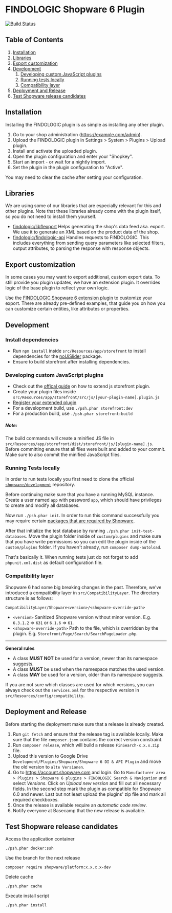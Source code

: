 # FINDOLOGIC Shopware 6 Plugin

[![Build Status](https://github.com/findologic/plugin-shopware-6/workflows/PHPUnit/badge.svg?branch=main)](https://github.com/findologic/plugin-shopware-6/actions)

## Table of Contents

1. [Installation](#installation)
1. [Libraries](#libraries)
1. [Export customization](#export-customization)
1. [Development](#development)
   1. [Developing custom JavaScript plugins](#developing-custom-javascript-plugins)
   1. [Running tests locally](#running-tests-locally)
   1. [Compatibility layer](#compatibility-layer)
1. [Deployment and Release](#deployment-and-release)
1. [Test Shopware release candidates](#test-shopware-release-candidates)

## Installation

Installing the FINDOLOGIC plugin is as simple as installing any other plugin.

1. Go to your shop administration (https://example.com/admin).
1. Upload the FINDOLOGIC plugin in Settings > System > Plugins > Upload plugin.
1. Install and activate the uploaded plugin.
1. Open the plugin configuration and enter your "Shopkey".
1. Start an import - or wait for a nightly import.
1. Set the plugin in the plugin configuration to "Active".

You may need to clear the cache after setting your configuration.

## Libraries

We are using some of our libraries that are especially relevant for this and other plugins.
Note that these libraries already come with the plugin itself, so you do not need to
install them yourself.

* [findologic/libflexport](https://github.com/findologic/libflexport) Helps generating
 the shop's data feed aka. export. We use it to generate an XML based on the product data
 of the shop.
* [findologic/findologic-api](https://github.com/findologic/findologic-api) Handles requests
 to FINDOLOGIC. This includes everything from sending query parameters like selected filters,
 output attributes, to parsing the response with response objects.

## Export customization

In some cases you may want to export additional, custom export data. To still provide you
plugin updates, we have an extension plugin. It overrides logic of the base plugin to reflect
your own logic.

Use the [FINDOLOGIC Shopware 6 extension plugin](https://github.com/findologic/plugin-shopware-6-extension) to customize your export. There are already pre-defined examples, that
guide you on how you can customize certain entities, like attributes or properties.

## Development

### Install dependencies
- Run `npm install` inside `src/Resources/app/storefront` to install dependencies for the [noUiSlider](https://refreshless.com/nouislider/) package.
- Ensure to build storefront after installing dependencies.

### Developing custom JavaScript plugins
- Check out the 
[offical guide](https://docs.shopware.com/en/shopware-platform-dev-en/how-to/extend-core-js-storefront-plugin)
on how to extend js storefront plugin.
- Create your plugin files inside 
`src/Resources/app/storefront/src/js/[your-plugin-name].plugin.js`
- [Register your extended plugin](https://docs.shopware.com/en/shopware-platform-dev-en/how-to/extend-core-js-storefront-plugin#register-your-extended-plugin)
- For a development build, use `./psh.phar storefront:dev`
- For a production build, use `./psh.phar storefront:build`

##### Note: 
The build commands will create a minified JS file in `src/Resources/app/storefront/dist/storefront/js/[plugin-name].js`. 
Before committing ensure that all files were built and added to your commit. Make sure to also commit the minified
 JavaScript files.

### Running Tests locally

In order to run tests locally you first need to clone the official
[`shopware/development`](https://github.com/shopware/development) repository.

Before continuing make sure that you have a running MySQL instance. Create a user named
`app` with password `app`, which should have privileges to create and modify all
databases.

Now run `./psh.phar init`. In order to run this command successfully you may require certain [packages that are
required by Shopware](https://docs.shopware.com/en/shopware-platform-dev-en/getting-started/requirements).

After that initialize the test database by running `./psh.phar init-test-databases`.
Move the plugin folder inside of `custom/plugins` and make sure that you have write permissions so you can
edit the plugin inside of the `custom/plugins` folder. If you haven't already, run `composer dump-autoload`.

That's basically it. When running tests just do not forget to add `phpunit.xml.dist` as default configuration file.

### Compatibility layer

Shopware 6 had some big breaking changes in the past. Therefore, we've introduced a compatibility layer in
`src/CompatibilityLayer`. The directory structure is as follows:

```
CompatibilityLayer/Shopware<version>/<shopware-override-path>
```

* `<version>` Sanitized Shopware version without minor version. E.g. `6.3.1.2` => `631` or `6.1.6` => `61`.
* `<shopware-override-path>` Path to the file, which is overridden by the plugin. E.g. `Storefront/Page/Search/SearchPageLoader.php`.

---

**General rules**

* A class **MUST NOT** be used for a version, newer than its namespace suggests.
* A class **MUST** be used when the namespace matches the used version.
* A class **MAY** be used for a version, older than its namespace suggests.

If you are not sure which classes are used for which versions, you can always check out the `services.xml` for the
respective version in `src/Resources/config/compatibility`.

## Deployment and Release
Before starting the deployment make sure that a release is already created.

1. Run `git fetch` and ensure that the release tag is available locally. Make sure
 that the file `composer.json` contains the correct version constraint.
1. Run `composer release`, which will build a release `FinSearch-x.x.x.zip` file.
1. Upload this version to Google Drive `Development/Plugins/Shopware/Shopware 6 DI & API Plugin` and move the old
 version to `alte Versionen`.
1. Go to https://account.shopware.com and login. Go to
 `Manufacturer area > Plugins > Shopware 6 plugins > FINDOLOGIC Search & Navigation` and select *Versions*. Click
 on *Upload new version* and fill out all necessary fields. In the second step mark the plugin as compatible
 for Shopware 6.0 and newer. Last but not least upload the plugins' zip file and mark all
 required checkboxes.
1. Once the release is available require an *automatic code review*.
1. Notify everyone at Basecamp that the new release is available.

## Test Shopware release candidates

Access the application container
```
./psh.phar docker:ssh
```

Use the branch for the next release
```
composer require shopware/platform:x.x.x.x-dev
```

Delete cache
```
./psh.phar cache
```

Execute install script
```
./psh.phar install
```
